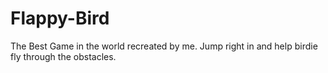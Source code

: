 # Flappy-Bird
The Best Game in the world recreated by me. Jump right in and help birdie fly through the obstacles.

